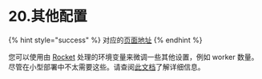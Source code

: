 # 20.其他配置

{% hint style="success" %}
对应的[页面地址](https://github.com/dani-garcia/vaultwarden/wiki/Other-configuration)
{% endhint %}

您可以使用由 [Rocket](https://rocket.rs/) 处理的环境变量来微调一些其他设置，例如 worker 数量。尽管在小型部署中不太需要这些。请查阅[此文档](https://rocket.rs/guide/configuration/#environment-variables)了解详细信息。

